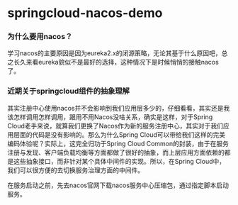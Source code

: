 # springcloud-nacos-demo
### 为什么要用nacos？

学习nacos的主要原因是因为eureka2.x的闭源策略，无论其基于什么原因吧，总之长久来看eureka貌似不是最好的选择，这种情况下是时候悄悄的接触nacos了。

### 近期关于springcloud组件的抽象理解

其实注册中心使用nacos并不会影响到我们应用层多少的，仔细看看，其实还是我该怎样调用怎样调用，跟用不用Nacos没啥关系，确实是这样，对于Spring Cloud老手来说，就算我们更换了Nacos作为新的服务注册中心，其实对于我们应用层面的代码是没有影响的。那么为什么Spring Cloud可以带给我们这样的完美编码体验呢？实际上，这完全归功于Spring Cloud Common的封装，由于在服务注册与发现、客户端负载均衡等方面都做了很好的抽象，而上层应用方面依赖的都是这些抽象接口，而非针对某个具体中间件的实现。所以，在Spring Cloud中，我们可以很方便的去切换服务治理方面的中间件。

在服务启动之前，先去nacos官网下载nacos服务中心压缩包，通过指定脚本启动服务。
